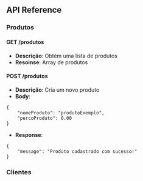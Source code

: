 ## API Reference

### Produtos

#### GET /produtos
- **Descrição**: Obtém uma lista de produtos
- **Resoinse**: Array de produtos

#### POST /produtos
- **Descrição**: Cria um novo produto
- **Body**: 
```
{
    "nomeProduto": "produtoExemplo",
    "percoProduto": 0.00
}
```
- **Response**:
```
{
    "message": "Produto cadastrado com sucesso!"
}
```

### Clientes